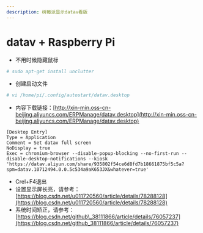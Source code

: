 ```yaml
---
description: 树莓派显示datav看版
---
```


# datav + Raspberry Pi

* 不用时候隐藏鼠标

```bash
# sudo apt-get install unclutter​​
```

* 创建启动文件

```bash
# vi /home/pi/.config/autostart/datav.desktop
```

* 内容下载链接：[http://xin-min.oss-cn-beijing.aliyuncs.com/ERPManage/datav.desktop](http://xin-min.oss-cn-beijing.aliyuncs.com/ERPManage/datav.desktop)

```text
[Desktop Entry]
Type = Application
Comment = Set datav full screen
NoDisplay = true 
Exec = chromium-browser --disable-popup-blocking --no-first-run --disable-desktop-notifications --kiosk 'https://datav.aliyun.com/share/935802f54ce6d8fd7b18661875bf5c5a?spm=datav.10712494.0.0.5c534a9aK653JX&whatever=true'
```

* Crel+F4退出
* 设置显示屏长亮，请参考：[https://blog.csdn.net/u011720560/article/details/78288128](https://blog.csdn.net/u011720560/article/details/78288128)
* 系统时间矫正，请参考：[https://blog.csdn.net/github\_38111866/article/details/76057237](https://blog.csdn.net/github_38111866/article/details/76057237)

